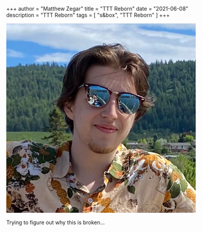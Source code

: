 +++
author = "Matthew Zegar"
title = "TTT Reborn"
date = "2021-06-08"
description = "TTT Reborn"
tags = [
"s&box",
"TTT Reborn"
]
+++

![alt text](/images/mattsummer.png)

Trying to figure out why this is broken...